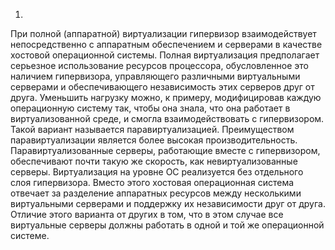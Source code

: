 1.
При полной (аппаратной) виртуализации гипервизор взаимодействует непосредственно с аппаратным обеспечением и серверами в качестве хостовой операционной системы.
Полная виртуализация предполагает серьезное использование ресурсов процессора, обусловленное это наличием гипервизора, управляющего различными виртуальными серверами и обеспечивающего независимость этих серверов друг от друга. 
Уменьшить нагрузку можно, к примеру, модифицировав каждую операционную систему так, чтобы она знала, что она работает в виртуализованной среде, и смогла взаимодействовать с гипервизором. 
Такой вариант называется паравиртуализацией. Преимуществом паравиртуализации является более высокая производительность.
Паравиртуализованные серверы, работающие вместе с гипервизором, обеспечивают почти такую же скорость, как невиртуализованные серверы. 
Виртуализация на уровне ОС реализуется без отдельного слоя гипервизора. 
Вместо этого хостовая операционная система отвечает за разделение аппаратных ресурсов между несколькими виртуальными серверами и поддержку их независимости друг от друга. 
Отличие этого варианта от других в том, что в этом случае все виртуальные серверы должны работать в одной и той же операционной системе.
